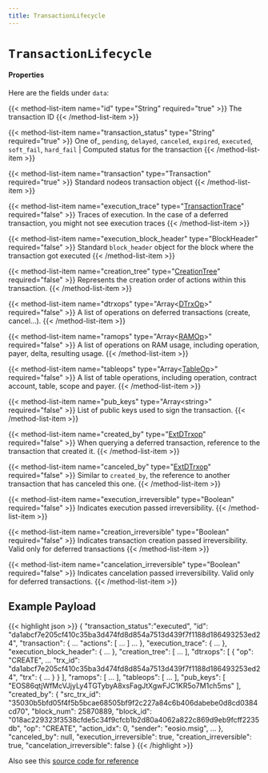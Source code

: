 ```yaml
---
title: TransactionLifecycle
---
```


# `TransactionLifecycle`

#### Properties

Here are the fields under `data`:

{{< method-list-item name="id" type="String" required="true" >}}
  The transaction ID
{{< /method-list-item >}}

{{< method-list-item name="transaction_status" type="String" required="true" >}}
  One of_ `pending`, `delayed`, `canceled`, `expired`, `executed`, `soft_fail`, `hard_fail` | Computed status for the transaction
{{< /method-list-item >}}

{{< method-list-item name="transaction" type="Transaction" required="true" >}}
  Standard nodeos transaction object
{{< /method-list-item >}}

{{< method-list-item name="execution_trace" type="[TransactionTrace](/reference/eosio/types/transactiontrace)" required="false" >}}
  Traces of execution. In the case of a deferred transaction, you might not see execution traces
{{< /method-list-item >}}

{{< method-list-item name="execution_block_header" type="BlockHeader" required="false" >}}
  Standard `block_header` object for the block where the transaction got executed
{{< /method-list-item >}}

{{< method-list-item name="creation_tree" type="[CreationTree](/reference/eosio/types/creationtree)" required="false" >}}
  Represents the creation order of actions within this transaction.
{{< /method-list-item >}}

{{< method-list-item name="dtrxops" type="Array&lt;[DTrxOp](/reference/eosio/types/DTrxOp)&gt;" required="false" >}}
  A list of operations on deferred transactions (create, cancel...).
{{< /method-list-item >}}

{{< method-list-item name="ramops" type="Array&lt;[RAMOp](/reference/eosio/types/RAMOp)&gt;" required="false" >}}
  A list of operations on RAM usage, including operation, payer, delta, resulting usage.
{{< /method-list-item >}}

{{< method-list-item name="tableops" type="Array&lt;[TableOp](/reference/eosio/types/TableOp)&gt;" required="false" >}}
  A list of table operations, including operation, contract account, table, scope and payer.
{{< /method-list-item >}}

{{< method-list-item name="pub_keys" type="Array&lt;string&gt;" required="false" >}}
  List of public keys used to sign the transaction.
{{< /method-list-item >}}

{{< method-list-item name="created_by" type="[ExtDTrxop](/reference/eosio/types/extdtrxop)" required="false" >}}
  When querying a deferred transaction, reference to the transaction that created it.
{{< /method-list-item >}}

{{< method-list-item name="canceled_by" type="[ExtDTrxop](/reference/eosio/types/extdtrxop)" required="false" >}}
  Similar to `created_by`, the reference to another transaction that has canceled this one.
{{< /method-list-item >}}

{{< method-list-item name="execution_irreversible" type="Boolean" required="false" >}}
  Indicates execution passed irreversibility.
{{< /method-list-item >}}

{{< method-list-item name="creation_irreversible" type="Boolean" required="false" >}}
  Indicates transaction creation passed irreversibility. Valid only for deferred transactions
{{< /method-list-item >}}

{{< method-list-item name="cancelation_irreversible" type="Boolean" required="false" >}}
  Indicates cancelation passed irreversibility. Valid only for deferred transactions.
{{< /method-list-item >}}

## Example Payload

{{< highlight json >}}
{
  "transaction_status":"executed",
  "id": "da1abcf7e205cf410c35ba3d474fd8d854a7513d439f7f1188d186493253ed24",
  "transaction": { ... "actions": [ ... ] ... },
  "execution_trace": { ... },
  "execution_block_header": { ... },
  "creation_tree": [
    ...
  ],
  "dtrxops": [
    {
      "op": "CREATE",
      ...
      "trx_id": "da1abcf7e205cf410c35ba3d474fd8d854a7513d439f7f1188d186493253ed24",
      "trx": { ... }
    }
  ],
  "ramops": [ ... ],
  "tableops": [ ... ],
  "pub_keys": [
    "EOS86qtjWfMcVJjyLy4TGTybyA8xsFagJtXgwFJC1KR5o7M1ch5ms"
  ],
  "created_by": {
    "src_trx_id": "35030b5bfd05f4f5b5bcae68505bf9f2c227a84c6b406dabebe0d8cd0384cd70",
    "block_num": 25870889,
    "block_id": "018ac229323f3538cfde5c34f9cfcb1b2d80a4062a822c869d9eb9fcff2235db",
    "op": "CREATE",
    "action_idx": 0,
    "sender": "eosio.msig",
    ...
  },
  "canceled_by": null,
  "execution_irreversible": true,
  "creation_irreversible": true,
  "cancelation_irreversible": false
}
{{< /highlight >}}

Also see this [source code for reference](https://github.com/dfuse-io/eosws-go/blob/master/mdl/v1/transaction.go#L68)
